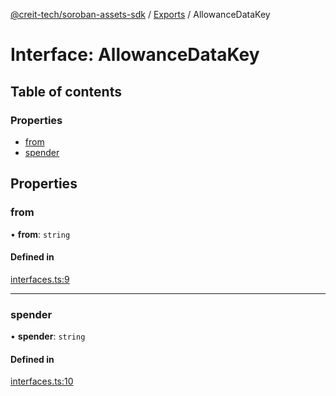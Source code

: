 [@creit-tech/soroban-assets-sdk](../README.md) / [Exports](../modules.md) / AllowanceDataKey

# Interface: AllowanceDataKey

## Table of contents

### Properties

- [from](AllowanceDataKey.md#from)
- [spender](AllowanceDataKey.md#spender)

## Properties

### from

• **from**: `string`

#### Defined in

[interfaces.ts:9](https://github.com/Creit-Tech/Soroban-Assets-SDK/blob/8a9b06f/src/interfaces.ts#L9)

___

### spender

• **spender**: `string`

#### Defined in

[interfaces.ts:10](https://github.com/Creit-Tech/Soroban-Assets-SDK/blob/8a9b06f/src/interfaces.ts#L10)
